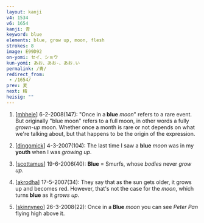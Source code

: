 ```yaml
---
layout: kanji
v4: 1534
v6: 1654
kanji: 青
keyword: blue
elements: blue, grow up, moon, flesh
strokes: 8
image: E99D92
on-yomi: セイ、ショウ
kun-yomi: あお、あお-、あお.い
permalink: /青/
redirect_from:
 - /1654/
prev: 麦
next: 精
heisig: ""
---
```


1) [<a href="http://kanji.koohii.com/profile/mhheie">mhheie</a>] 6-2-2008(147): &quot;Once in a<strong> blue</strong> <em>moon</em>&quot; refers to a rare event. But originally &quot;blue moon&quot; refers to a full moon, in other words a fully <em>grown-up</em> moon. Whether once a month is rare or not depends on what we&#039;re talking about, but that happens to be the origin of the expression.

2) [<a href="http://kanji.koohii.com/profile/dingomick">dingomick</a>] 4-3-2007(104): The last time I saw a <strong>blue</strong> <em>moon</em> was in my <strong>youth</strong> when I was <em>growing up</em>.

3) [<a href="http://kanji.koohii.com/profile/scottamus">scottamus</a>] 19-6-2006(40): <strong>Blue</strong> = Smurfs, whose <em>bodies</em> never <em>grow up</em>.

4) [<a href="http://kanji.koohii.com/profile/akrodha">akrodha</a>] 17-5-2007(34): They say that as the sun gets older, it grows up and becomes red. However, that&#039;s not the case for the <em>moon</em>, which turns<strong> blue</strong> as it <em>grows up</em>.

5) [<a href="http://kanji.koohii.com/profile/skinnyneo">skinnyneo</a>] 26-3-2008(22): Once in a<strong> Blue</strong> <em>moon</em> you can see <em>Peter Pan</em> flying high above it.

